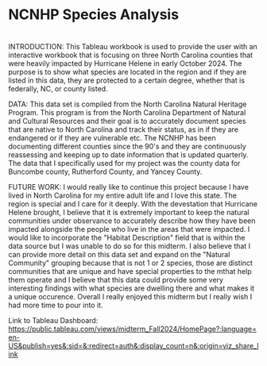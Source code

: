 # NCNHP Species Analysis

# 

INTRODUCTION: 
This Tableau workbook is used to provide the user with an interactive workbook that is focusing on three North Carolina counties that were heavily impacted by Hurricane Helene in early October 2024. The purpose is to show what species are located in the region and if they are listed in this data, they are protected to a certain degree, whether that is federally, NC, or county listed. 

DATA:
This data set is compiled from the North Carolina Natural Heritage Program. This program is from the North Carolina Department of Natural and Cultural Resources and their goal is to accurately document species that are native to North Carolina and track their status, as in if they are endangered or if they are vulnerable etc. The NCNHP has been documenting different counties since the 90's and they are continuously reassessing and keeping up to date information that is updated quarterly. The data that I specifically used for my project was the county data for Buncombe county, Rutherford County, and Yancey County. 

FUTURE WORK:
I would really like to continue this project because I have lived in North Carolina for my entire adult life and I love this state. The region is special and I care for it deeply. With the devestation that Hurricane Helene brought, I believe that it is extremely important to keep the natural communities under observance to accurately describe how they have been impacted alongside the people who live in the areas that were impacted. I would like to incorporate the "Habitat Description" field that is within the data source but I was unable to do so for this midterm. I also believe that I can provide more detail on this data set and expand on the "Natural Community" grouping because that is not 1 or 2 species, those are distinct communities that are unique and have special properties to the mthat help them operate and I believe that this data could provide some very interesting findings with what species are dwelling there and what makes it a unique occurence. Overall I really enjoyed this midterm but I really wish I had more time to pour into it.

Link to Tableau Dashboard:
https://public.tableau.com/views/midterm_Fall2024/HomePage?:language=en-US&publish=yes&:sid=&:redirect=auth&:display_count=n&:origin=viz_share_link

